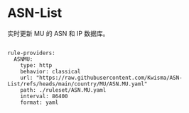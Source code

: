 
# ASN-List

实时更新 MU 的 ASN 和 IP 数据库。

<pre><code class="language-javascript">
rule-providers:
  ASNMU:
    type: http
    behavior: classical
    url: "https://raw.githubusercontent.com/Kwisma/ASN-List/refs/heads/main/country/MU/ASN.MU.yaml"
    path: ./ruleset/ASN.MU.yaml
    interval: 86400
    format: yaml
</code></pre>